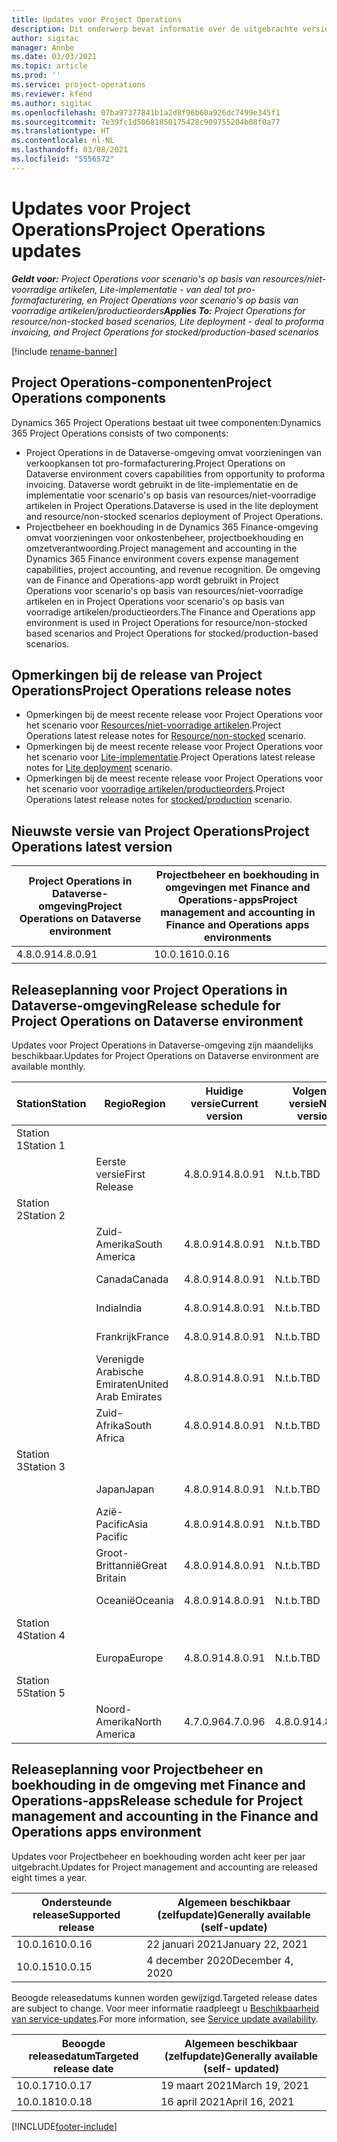 ```yaml
---
title: Updates voor Project Operations
description: Dit onderwerp bevat informatie over de uitgebrachte versies van Dynamics 365 Project Operations.
author: sigitac
manager: Annbe
ms.date: 03/03/2021
ms.topic: article
ms.prod: ''
ms.service: project-operations
ms.reviewer: kfend
ms.author: sigitac
ms.openlocfilehash: 07ba97377841b1a2d8f96b60a926dc7499e345f1
ms.sourcegitcommit: 7e39fc1d50681850175428c909755204b08f0a77
ms.translationtype: HT
ms.contentlocale: nl-NL
ms.lasthandoff: 03/08/2021
ms.locfileid: "5556572"
---
```

# <a name="project-operations-updates"></a><span data-ttu-id="4855e-103">Updates voor Project Operations</span><span class="sxs-lookup"><span data-stu-id="4855e-103">Project Operations updates</span></span>

<span data-ttu-id="4855e-104">_**Geldt voor:** Project Operations voor scenario's op basis van resources/niet-voorradige artikelen, Lite-implementatie - van deal tot pro-formafacturering, en Project Operations voor scenario's op basis van voorradige artikelen/productieorders_</span><span class="sxs-lookup"><span data-stu-id="4855e-104">_**Applies To:** Project Operations for resource/non-stocked based scenarios, Lite deployment - deal to proforma invoicing, and Project Operations for stocked/production-based scenarios_</span></span>

[!include [rename-banner](~/includes/cc-data-platform-banner.md)]

## <a name="project-operations-components"></a><span data-ttu-id="4855e-105">Project Operations-componenten</span><span class="sxs-lookup"><span data-stu-id="4855e-105">Project Operations components</span></span>

<span data-ttu-id="4855e-106">Dynamics 365 Project Operations bestaat uit twee componenten:</span><span class="sxs-lookup"><span data-stu-id="4855e-106">Dynamics 365 Project Operations consists of two components:</span></span>

- <span data-ttu-id="4855e-107">Project Operations in de Dataverse-omgeving omvat voorzieningen van verkoopkansen tot pro-formafacturering.</span><span class="sxs-lookup"><span data-stu-id="4855e-107">Project Operations on Dataverse environment covers capabilities from opportunity to proforma invoicing.</span></span> <span data-ttu-id="4855e-108">Dataverse wordt gebruikt in de lite-implementatie en de implementatie voor scenario's op basis van resources/niet-voorradige artikelen in Project Operations.</span><span class="sxs-lookup"><span data-stu-id="4855e-108">Dataverse is used in the lite deployment and resource/non-stocked scenarios deployment of Project Operations.</span></span>
- <span data-ttu-id="4855e-109">Projectbeheer en boekhouding in de Dynamics 365 Finance-omgeving omvat voorzieningen voor onkostenbeheer, projectboekhouding en omzetverantwoording.</span><span class="sxs-lookup"><span data-stu-id="4855e-109">Project management and accounting in the Dynamics 365 Finance environment covers expense management capabilities, project accounting, and revenue recognition.</span></span> <span data-ttu-id="4855e-110">De omgeving van de Finance and Operations-app wordt gebruikt in Project Operations voor scenario's op basis van resources/niet-voorradige artikelen en in Project Operations voor scenario's op basis van voorradige artikelen/productieorders.</span><span class="sxs-lookup"><span data-stu-id="4855e-110">The Finance and Operations app environment is used in Project Operations for resource/non-stocked based scenarios and Project Operations for stocked/production-based scenarios.</span></span>

## <a name="project-operations-release-notes"></a><span data-ttu-id="4855e-111">Opmerkingen bij de release van Project Operations</span><span class="sxs-lookup"><span data-stu-id="4855e-111">Project Operations release notes</span></span>
- <span data-ttu-id="4855e-112">Opmerkingen bij de meest recente release voor Project Operations voor het scenario voor [Resources/niet-voorradige artikelen](whats-new-mar-2021-resource-based.md).</span><span class="sxs-lookup"><span data-stu-id="4855e-112">Project Operations latest release notes for [Resource/non-stocked](whats-new-mar-2021-resource-based.md) scenario.</span></span>
- <span data-ttu-id="4855e-113">Opmerkingen bij de meest recente release voor Project Operations voor het scenario voor [Lite-implementatie](../pro/whats-new/whats-new-mar-2021-lite.md).</span><span class="sxs-lookup"><span data-stu-id="4855e-113">Project Operations latest release notes for [Lite deployment](../pro/whats-new/whats-new-mar-2021-lite.md) scenario.</span></span>
- <span data-ttu-id="4855e-114">Opmerkingen bij de meest recente release voor Project Operations voor het scenario voor [voorradige artikelen/productieorders](../prod-pma/whats-new/whats-new-jan-2021-stocked.md).</span><span class="sxs-lookup"><span data-stu-id="4855e-114">Project Operations latest release notes for [stocked/production](../prod-pma/whats-new/whats-new-jan-2021-stocked.md) scenario.</span></span>

## <a name="project-operations-latest-version"></a><span data-ttu-id="4855e-115">Nieuwste versie van Project Operations</span><span class="sxs-lookup"><span data-stu-id="4855e-115">Project Operations latest version</span></span>

| <span data-ttu-id="4855e-116">Project Operations in Dataverse-omgeving</span><span class="sxs-lookup"><span data-stu-id="4855e-116">Project Operations on Dataverse environment</span></span> | <span data-ttu-id="4855e-117">Projectbeheer en boekhouding in omgevingen met Finance and Operations-apps</span><span class="sxs-lookup"><span data-stu-id="4855e-117">Project management and accounting in Finance and Operations apps environments</span></span> |
| --- | --- |
| <span data-ttu-id="4855e-118">4.8.0.91</span><span class="sxs-lookup"><span data-stu-id="4855e-118">4.8.0.91</span></span> | <span data-ttu-id="4855e-119">10.0.16</span><span class="sxs-lookup"><span data-stu-id="4855e-119">10.0.16</span></span> |

## <a name="release-schedule-for-project-operations-on-dataverse-environment"></a><span data-ttu-id="4855e-120">Releaseplanning voor Project Operations in Dataverse-omgeving</span><span class="sxs-lookup"><span data-stu-id="4855e-120">Release schedule for Project Operations on Dataverse environment</span></span>

<span data-ttu-id="4855e-121">Updates voor Project Operations in Dataverse-omgeving zijn maandelijks beschikbaar.</span><span class="sxs-lookup"><span data-stu-id="4855e-121">Updates for Project Operations on Dataverse environment are available monthly.</span></span> 

| <span data-ttu-id="4855e-122">Station</span><span class="sxs-lookup"><span data-stu-id="4855e-122">Station</span></span>   | <span data-ttu-id="4855e-123">Regio</span><span class="sxs-lookup"><span data-stu-id="4855e-123">Region</span></span>        | <span data-ttu-id="4855e-124">Huidige versie</span><span class="sxs-lookup"><span data-stu-id="4855e-124">Current version</span></span> | <span data-ttu-id="4855e-125">Volgende versie</span><span class="sxs-lookup"><span data-stu-id="4855e-125">Next version</span></span> | <span data-ttu-id="4855e-126">Algemeen beschikbaar</span><span class="sxs-lookup"><span data-stu-id="4855e-126">Generally available</span></span> |
|-----------|---------------|-----------------|--------------|---------------------|
| <span data-ttu-id="4855e-127">Station 1</span><span class="sxs-lookup"><span data-stu-id="4855e-127">Station 1</span></span> |   &nbsp;      |    &nbsp;       | &nbsp;       |      &nbsp;         |
|   &nbsp;  | <span data-ttu-id="4855e-128">Eerste versie</span><span class="sxs-lookup"><span data-stu-id="4855e-128">First Release</span></span> |  <span data-ttu-id="4855e-129">4.8.0.91</span><span class="sxs-lookup"><span data-stu-id="4855e-129">4.8.0.91</span></span>       | <span data-ttu-id="4855e-130">N.t.b.</span><span class="sxs-lookup"><span data-stu-id="4855e-130">TBD</span></span>     | <span data-ttu-id="4855e-131">02-apr-21</span><span class="sxs-lookup"><span data-stu-id="4855e-131">02-Apr-21</span></span>           |
| <span data-ttu-id="4855e-132">Station 2</span><span class="sxs-lookup"><span data-stu-id="4855e-132">Station 2</span></span> |   &nbsp;      |    &nbsp;       | &nbsp;       |      &nbsp;         |
|   &nbsp;  | <span data-ttu-id="4855e-133">Zuid-Amerika</span><span class="sxs-lookup"><span data-stu-id="4855e-133">South America</span></span> |  <span data-ttu-id="4855e-134">4.8.0.91</span><span class="sxs-lookup"><span data-stu-id="4855e-134">4.8.0.91</span></span>       | <span data-ttu-id="4855e-135">N.t.b.</span><span class="sxs-lookup"><span data-stu-id="4855e-135">TBD</span></span>     | <span data-ttu-id="4855e-136">02-apr-21</span><span class="sxs-lookup"><span data-stu-id="4855e-136">02-Apr-21</span></span>           |
|    &nbsp; | <span data-ttu-id="4855e-137">Canada</span><span class="sxs-lookup"><span data-stu-id="4855e-137">Canada</span></span>        |  <span data-ttu-id="4855e-138">4.8.0.91</span><span class="sxs-lookup"><span data-stu-id="4855e-138">4.8.0.91</span></span>       | <span data-ttu-id="4855e-139">N.t.b.</span><span class="sxs-lookup"><span data-stu-id="4855e-139">TBD</span></span>     | <span data-ttu-id="4855e-140">02-apr-21</span><span class="sxs-lookup"><span data-stu-id="4855e-140">02-Apr-21</span></span>           |
|   &nbsp;  | <span data-ttu-id="4855e-141">India</span><span class="sxs-lookup"><span data-stu-id="4855e-141">India</span></span>         |  <span data-ttu-id="4855e-142">4.8.0.91</span><span class="sxs-lookup"><span data-stu-id="4855e-142">4.8.0.91</span></span>       | <span data-ttu-id="4855e-143">N.t.b.</span><span class="sxs-lookup"><span data-stu-id="4855e-143">TBD</span></span>     | <span data-ttu-id="4855e-144">02-apr-21</span><span class="sxs-lookup"><span data-stu-id="4855e-144">02-Apr-21</span></span>           |
|   &nbsp;  | <span data-ttu-id="4855e-145">Frankrijk</span><span class="sxs-lookup"><span data-stu-id="4855e-145">France</span></span>         |  <span data-ttu-id="4855e-146">4.8.0.91</span><span class="sxs-lookup"><span data-stu-id="4855e-146">4.8.0.91</span></span>       | <span data-ttu-id="4855e-147">N.t.b.</span><span class="sxs-lookup"><span data-stu-id="4855e-147">TBD</span></span>     | <span data-ttu-id="4855e-148">02-apr-21</span><span class="sxs-lookup"><span data-stu-id="4855e-148">02-Apr-21</span></span>           |
|   &nbsp;  | <span data-ttu-id="4855e-149">Verenigde Arabische Emiraten</span><span class="sxs-lookup"><span data-stu-id="4855e-149">United Arab Emirates</span></span>         |  <span data-ttu-id="4855e-150">4.8.0.91</span><span class="sxs-lookup"><span data-stu-id="4855e-150">4.8.0.91</span></span>       | <span data-ttu-id="4855e-151">N.t.b.</span><span class="sxs-lookup"><span data-stu-id="4855e-151">TBD</span></span>     | <span data-ttu-id="4855e-152">02-apr-21</span><span class="sxs-lookup"><span data-stu-id="4855e-152">02-Apr-21</span></span>           |
|   &nbsp;  | <span data-ttu-id="4855e-153">Zuid-Afrika</span><span class="sxs-lookup"><span data-stu-id="4855e-153">South Africa</span></span>         |  <span data-ttu-id="4855e-154">4.8.0.91</span><span class="sxs-lookup"><span data-stu-id="4855e-154">4.8.0.91</span></span>       | <span data-ttu-id="4855e-155">N.t.b.</span><span class="sxs-lookup"><span data-stu-id="4855e-155">TBD</span></span>     | <span data-ttu-id="4855e-156">02-apr-21</span><span class="sxs-lookup"><span data-stu-id="4855e-156">02-Apr-21</span></span>           |
| <span data-ttu-id="4855e-157">Station 3</span><span class="sxs-lookup"><span data-stu-id="4855e-157">Station 3</span></span>  |      &nbsp;   |     &nbsp;      |     &nbsp;   |      &nbsp;         |
|   &nbsp;  | <span data-ttu-id="4855e-158">Japan</span><span class="sxs-lookup"><span data-stu-id="4855e-158">Japan</span></span>         |  <span data-ttu-id="4855e-159">4.8.0.91</span><span class="sxs-lookup"><span data-stu-id="4855e-159">4.8.0.91</span></span>       | <span data-ttu-id="4855e-160">N.t.b.</span><span class="sxs-lookup"><span data-stu-id="4855e-160">TBD</span></span>     | <span data-ttu-id="4855e-161">09-apr-21</span><span class="sxs-lookup"><span data-stu-id="4855e-161">09-Apr-21</span></span>           |
|   &nbsp;  | <span data-ttu-id="4855e-162">Azië-Pacific</span><span class="sxs-lookup"><span data-stu-id="4855e-162">Asia Pacific</span></span>  |  <span data-ttu-id="4855e-163">4.8.0.91</span><span class="sxs-lookup"><span data-stu-id="4855e-163">4.8.0.91</span></span>       | <span data-ttu-id="4855e-164">N.t.b.</span><span class="sxs-lookup"><span data-stu-id="4855e-164">TBD</span></span>     | <span data-ttu-id="4855e-165">09-apr-21</span><span class="sxs-lookup"><span data-stu-id="4855e-165">09-Apr-21</span></span>           |
|   &nbsp;  | <span data-ttu-id="4855e-166">Groot-Brittannië</span><span class="sxs-lookup"><span data-stu-id="4855e-166">Great Britain</span></span> |  <span data-ttu-id="4855e-167">4.8.0.91</span><span class="sxs-lookup"><span data-stu-id="4855e-167">4.8.0.91</span></span>       | <span data-ttu-id="4855e-168">N.t.b.</span><span class="sxs-lookup"><span data-stu-id="4855e-168">TBD</span></span>     | <span data-ttu-id="4855e-169">09-apr-21</span><span class="sxs-lookup"><span data-stu-id="4855e-169">09-Apr-21</span></span>           |
|   &nbsp;  | <span data-ttu-id="4855e-170">Oceanië</span><span class="sxs-lookup"><span data-stu-id="4855e-170">Oceania</span></span>       |  <span data-ttu-id="4855e-171">4.8.0.91</span><span class="sxs-lookup"><span data-stu-id="4855e-171">4.8.0.91</span></span>       | <span data-ttu-id="4855e-172">N.t.b.</span><span class="sxs-lookup"><span data-stu-id="4855e-172">TBD</span></span>     | <span data-ttu-id="4855e-173">09-apr-21</span><span class="sxs-lookup"><span data-stu-id="4855e-173">09-Apr-21</span></span>           |
| <span data-ttu-id="4855e-174">Station 4</span><span class="sxs-lookup"><span data-stu-id="4855e-174">Station 4</span></span> |     &nbsp;    |     &nbsp;      |     &nbsp;   |      &nbsp;         |
|   &nbsp;  | <span data-ttu-id="4855e-175">Europa</span><span class="sxs-lookup"><span data-stu-id="4855e-175">Europe</span></span>        |  <span data-ttu-id="4855e-176">4.8.0.91</span><span class="sxs-lookup"><span data-stu-id="4855e-176">4.8.0.91</span></span>       | <span data-ttu-id="4855e-177">N.t.b.</span><span class="sxs-lookup"><span data-stu-id="4855e-177">TBD</span></span>     | <span data-ttu-id="4855e-178">16-apr-21</span><span class="sxs-lookup"><span data-stu-id="4855e-178">16-Apr-21</span></span>           |
| <span data-ttu-id="4855e-179">Station 5</span><span class="sxs-lookup"><span data-stu-id="4855e-179">Station 5</span></span> |     &nbsp;    |     &nbsp;      |     &nbsp;   |      &nbsp;         |
|   &nbsp;  | <span data-ttu-id="4855e-180">Noord-Amerika</span><span class="sxs-lookup"><span data-stu-id="4855e-180">North America</span></span> |  <span data-ttu-id="4855e-181">4.7.0.96</span><span class="sxs-lookup"><span data-stu-id="4855e-181">4.7.0.96</span></span>       | <span data-ttu-id="4855e-182">4.8.0.91</span><span class="sxs-lookup"><span data-stu-id="4855e-182">4.8.0.91</span></span>     | <span data-ttu-id="4855e-183">12-mrt-21</span><span class="sxs-lookup"><span data-stu-id="4855e-183">12-Mar-21</span></span>           |

## <a name="release-schedule-for-project-management-and-accounting-in-the-finance-and-operations-apps-environment"></a><span data-ttu-id="4855e-184">Releaseplanning voor Projectbeheer en boekhouding in de omgeving met Finance and Operations-apps</span><span class="sxs-lookup"><span data-stu-id="4855e-184">Release schedule for Project management and accounting in the Finance and Operations apps environment</span></span>

<span data-ttu-id="4855e-185">Updates voor Projectbeheer en boekhouding worden acht keer per jaar uitgebracht.</span><span class="sxs-lookup"><span data-stu-id="4855e-185">Updates for Project management and accounting are released eight times a year.</span></span>

| <span data-ttu-id="4855e-186">Ondersteunde release</span><span class="sxs-lookup"><span data-stu-id="4855e-186">Supported release</span></span> | <span data-ttu-id="4855e-187">Algemeen beschikbaar (zelfupdate)</span><span class="sxs-lookup"><span data-stu-id="4855e-187">Generally available (self-update)</span></span> |
| --- | --- |
| <span data-ttu-id="4855e-188">10.0.16</span><span class="sxs-lookup"><span data-stu-id="4855e-188">10.0.16</span></span> | <span data-ttu-id="4855e-189">22 januari 2021</span><span class="sxs-lookup"><span data-stu-id="4855e-189">January 22, 2021</span></span> |
| <span data-ttu-id="4855e-190">10.0.15</span><span class="sxs-lookup"><span data-stu-id="4855e-190">10.0.15</span></span> | <span data-ttu-id="4855e-191">4 december 2020</span><span class="sxs-lookup"><span data-stu-id="4855e-191">December 4, 2020</span></span> |


<span data-ttu-id="4855e-192">Beoogde releasedatums kunnen worden gewijzigd.</span><span class="sxs-lookup"><span data-stu-id="4855e-192">Targeted release dates are subject to change.</span></span> <span data-ttu-id="4855e-193">Voor meer informatie raadpleegt u [Beschikbaarheid van service-updates](https://docs.microsoft.com/dynamics365/fin-ops-core/fin-ops/get-started/public-preview-releases?toc=/dynamics365/finance/toc.json).</span><span class="sxs-lookup"><span data-stu-id="4855e-193">For more information, see [Service update availability](https://docs.microsoft.com/dynamics365/fin-ops-core/fin-ops/get-started/public-preview-releases?toc=/dynamics365/finance/toc.json).</span></span>

| <span data-ttu-id="4855e-194">Beoogde releasedatum</span><span class="sxs-lookup"><span data-stu-id="4855e-194">Targeted release date</span></span> | <span data-ttu-id="4855e-195">Algemeen beschikbaar (zelfupdate)</span><span class="sxs-lookup"><span data-stu-id="4855e-195">Generally available (self- updated)</span></span> |
| --- | --- |
| <span data-ttu-id="4855e-196">10.0.17</span><span class="sxs-lookup"><span data-stu-id="4855e-196">10.0.17</span></span> | <span data-ttu-id="4855e-197">19 maart 2021</span><span class="sxs-lookup"><span data-stu-id="4855e-197">March 19, 2021</span></span> |
| <span data-ttu-id="4855e-198">10.0.18</span><span class="sxs-lookup"><span data-stu-id="4855e-198">10.0.18</span></span> | <span data-ttu-id="4855e-199">16 april 2021</span><span class="sxs-lookup"><span data-stu-id="4855e-199">April 16, 2021</span></span> |


[!INCLUDE[footer-include](../includes/footer-banner.md)]
